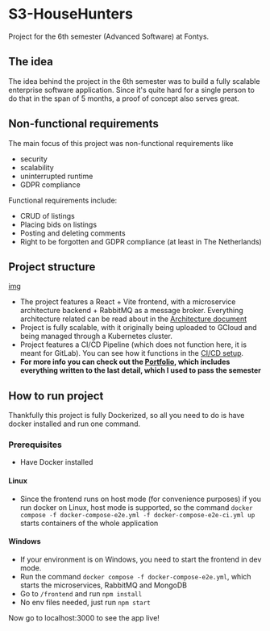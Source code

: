 # S3-HouseHunters

Project for the 6th semester (Advanced Software) at Fontys.

## The idea

The idea behind the project in the 6th semester was to build a fully scalable enterprise software application. Since it's quite hard for a single person to do that in the span of 5 months, a proof of concept also serves great.

## Non-functional requirements
The main focus of this project was non-functional requirements like
- security
- scalability
- uninterrupted runtime
- GDPR compliance

Functional requirements include:
 - CRUD of listings
 - Placing bids on listings
 - Posting and deleting comments
 - Right to be forgotten and GDPR compliance (at least in The Netherlands)

## Project structure
[img](./Documentation/Images/C2S6.png)
- The project features a React + Vite frontend, with a microservice architecture backend + RabbitMQ as a message broker. Everything architecture related can be read about in the [Architecture document](./Documentation/Architecture%20document.pdf)
- Project is fully scalable, with it originally being uploaded to GCloud and being managed through a Kubernetes cluster.
- Project features a CI/CD Pipeline (which does not function here, it is meant for GitLab). You can see how it functions in the [CI/CD setup](./Documentation/CICD%20setup.pdf).
- **For more info you can check out the [Portfolio](./Documentation/portfolio/), which includes everything written to the last detail, which I used to pass the semester**

## How to run project
Thankfully this project is fully Dockerized, so all you need to do is have docker installed and run one command.

### Prerequisites
- Have Docker installed

#### Linux
- Since the frontend runs on host mode (for convenience purposes) if you run docker on Linux, host mode is supported, so the command `docker compose -f docker-compose-e2e.yml -f docker-compose-e2e-ci.yml up` starts containers of the whole application

#### Windows
- If your environment is on Windows, you need to start the frontend in dev mode.
- Run the command `docker compose -f docker-compose-e2e.yml`, which starts the microservices, RabbitMQ and MongoDB
- Go to `/frontend` and run `npm install`
- No env files needed, just run `npm start`

Now go to localhost:3000 to see the app live!
